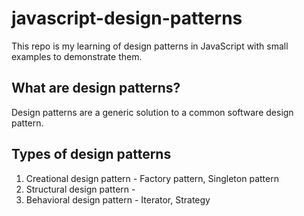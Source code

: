 # javascript-design-patterns

This repo is my learning of design patterns in JavaScript with small examples to demonstrate them.

## What are design patterns?

Design patterns are a generic solution to a common software design pattern.

## Types of design patterns

1. Creational design pattern - Factory pattern, Singleton pattern
2. Structural design pattern - 
3. Behavioral design pattern - Iterator, Strategy
